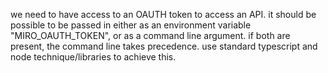 we need to have access to an OAUTH token to access an API. it should be possible to be passed in either as an environment variable "MIRO_OAUTH_TOKEN", or as a command line argument. if both are present, the command line takes precedence. use standard typescript and node technique/libraries to achieve this.
